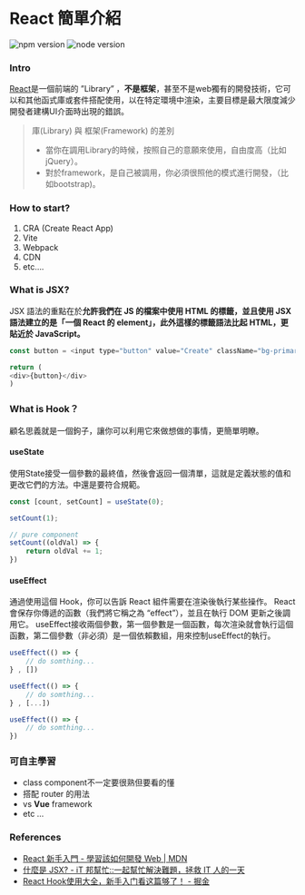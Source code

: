 # React 簡單介紹

![npm version](https://img.shields.io/badge/npm-v8.10.0-blue) ![node version](https://img.shields.io/badge/node-v16.13.2-blue)

### Intro
[React](https://zh-hant.reactjs.org/)是一個前端的 ”Library” ，**不是框架**，甚至不是web獨有的開發技術，它可以和其他函式庫或套件搭配使用，以在特定環境中渲染，主要目標是最大限度減少開發者建構UI介面時出現的錯誤。

> 庫(Library) 與 框架(Framework) 的差別
> - 當你在調用Library的時候，按照自己的意願來使用，自由度高（比如jQuery）。
> - 對於framework，是自己被調用，你必須很照他的模式進行開發，（比如bootstrap)。

### How to start?
1. CRA (Create React App)
2. Vite
3. Webpack
4. CDN 
5. etc….

### What is JSX?
JSX 語法的重點在於**允許我們在 JS 的檔案中使用 HTML 的標籤，並且使用 JSX 語法建立的是「一個 React 的 element」，此外這樣的標籤語法比起 HTML，更貼近於 JavaScript。**

```javascript
const button = <input type="button" value="Create" className="bg-primary" />

return (
<div>{button}</div>
)
```

### What is Hook？
顧名思義就是一個鉤子，讓你可以利用它來做想做的事情，更簡單明瞭。

#### useState
使用State接受一個參數的最終值，然後會返回一個清單，這就是定義狀態的值和更改它們的方法。中還是要符合規範。

```javascript
const [count, setCount] = useState(0);

setCount(1);

// pure component
setCount((oldVal) => {
	return oldVal += 1; 
})

```

#### useEffect
通過使用這個 Hook，你可以告訴 React 組件需要在渲染後執行某些操作。 React 會保存你傳遞的函數（我們將它稱之為 “effect”），並且在執行 DOM 更新之後調用它。
useEffect接收兩個參數，第一個參數是一個函數，每次渲染就會執行這個函數，第二個參數（非必須）是一個依賴數組，用來控制useEffect的執行。

```javascript
useEffect(() => {
	// do somthing...
} , [])

useEffect(() => {
	// do somthing...
} , [...])

useEffect(() => {
	// do somthing...
})
```


### 可自主學習
- class component不一定要很熟但要看的懂
- 搭配 router 的用法
- vs **Vue** framework
- etc …


### References
- [React 新手入門 - 學習該如何開發 Web | MDN](https://developer.mozilla.org/zh-TW/docs/Learn/Tools_and_testing/Client-side_JavaScript_frameworks/React_getting_started)
- [什麼是 JSX? - iT 邦幫忙::一起幫忙解決難題，拯救 IT 人的一天](https://ithelp.ithome.com.tw/articles/10239097)
- [React Hook使用大全，新手入门看这篇够了！ - 掘金](https://juejin.cn/post/7079291631630811172)
